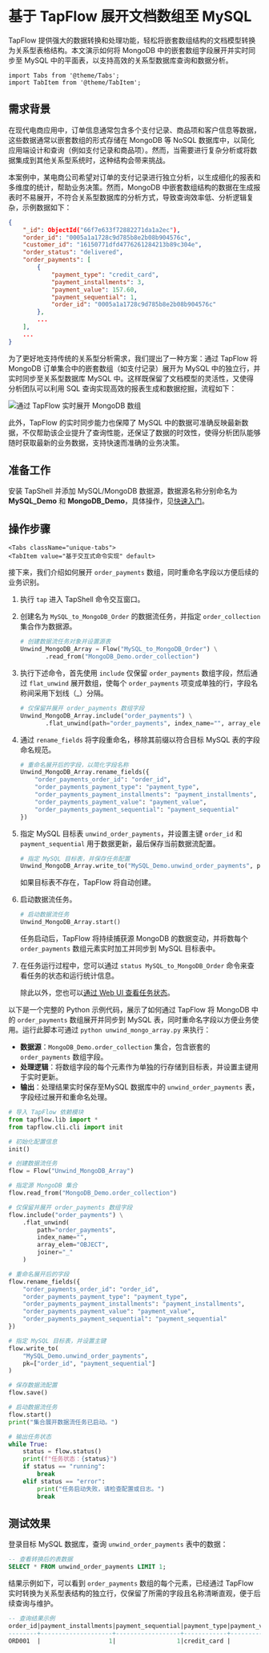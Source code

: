 # 基于 TapFlow 展开文档数组至 MySQL

TapFlow 提供强大的数据转换和处理功能，轻松将嵌套数组结构的文档模型转换为关系型表格结构。本文演示如何将 MongoDB 中的嵌套数组字段展开并实时同步至 MySQL 中的平面表，以支持高效的关系型数据库查询和数据分析。

```mdx-code-block
import Tabs from '@theme/Tabs';
import TabItem from '@theme/TabItem';
```


## 需求背景

在现代电商应用中，订单信息通常包含多个支付记录、商品项和客户信息等数据，这些数据通常以嵌套数组的形式存储在 MongoDB 等 NoSQL 数据库中，以简化应用端设计和查询（例如支付记录和商品项）。然而，当需要进行复杂分析或将数据集成到其他关系型系统时，这种结构会带来挑战。

本案例中，某电商公司希望对订单的支付记录进行独立分析，以生成细化的报表和多维度的统计，帮助业务决策。然而，MongoDB 中嵌套数组结构的数据在生成报表时不易展开，不符合关系型数据库的分析方式，导致查询效率低、分析逻辑复杂，示例数据如下：

```json
{
    "_id": ObjectId("66f7e633f72882271da1a2ec"),
    "order_id": "0005a1a1728c9d785b8e2b08b904576c",
    "customer_id": "16150771dfd4776261284213b89c304e",
    "order_status": "delivered",
    "order_payments": [
        {
            "payment_type": "credit_card",
            "payment_installments": 3,
            "payment_value": 157.60,
            "payment_sequential": 1,
            "order_id": "0005a1a1728c9d785b8e2b08b904576c"
        },
        ...
    ],
    ...
}
```

为了更好地支持传统的关系型分析需求，我们提出了一种方案：通过 TapFlow 将 MongoDB 订单集合中的嵌套数组（如支付记录）展开为 MySQL 中的独立行，并实时同步至关系型数据库 MySQL 中。这样既保留了文档模型的灵活性，又使得分析团队可以利用 SQL 查询实现高效的报表生成和数据挖掘，流程如下：

![通过 TapFlow 实时展开 MongoDB 数组](../../images/unwind_mongodb_array.png)

此外，TapFlow 的实时同步能力也保障了 MySQL 中的数据可准确反映最新数据，不仅帮助该企业提升了查询性能，还保证了数据的时效性，使得分析团队能够随时获取最新的业务数据，支持快速而准确的业务决策。

## 准备工作

安装 TapShell 并添加 MySQL/MongoDB 数据源，数据源名称分别命名为 **MySQL_Demo** 和 **MongoDB_Demo**，具体操作，见[快速入门](../quick-start.md)。

## 操作步骤

```mdx-code-block
<Tabs className="unique-tabs">
<TabItem value="基于交互式命令实现" default>
```

接下来，我们介绍如何展开 `order_payments` 数组，同时重命名字段以方便后续的业务识别。

1. 执行 `tap` 进入 TapShell 命令交互窗口。

2. 创建名为 `MySQL_to_MongoDB_Order` 的数据流任务，并指定 `order_collection` 集合作为数据源。

   ```python
   # 创建数据流任务对象并设置源表
   Unwind_MongoDB_Array = Flow("MySQL_to_MongoDB_Order") \
          .read_from("MongoDB_Demo.order_collection") 
   ```

3. 执行下述命令，首先使用 `include` 仅保留 `order_payments` 数组字段，然后通过 `flat_unwind` 展开数组，使每个 `order_payments` 项变成单独的行，字段名称间采用下划线（_）分隔。

   ```python
   # 仅保留并展开 order_payments 数组字段
   Unwind_MongoDB_Array.include("order_payments") \
          .flat_unwind(path="order_payments", index_name="", array_elem="OBJECT", joiner="_")
   ```

4. 通过 `rename_fields` 将字段重命名，移除其前缀以符合目标 MySQL 表的字段命名规范。

   ```python
   # 重命名展开后的字段，以简化字段名称
   Unwind_MongoDB_Array.rename_fields({
       "order_payments_order_id": "order_id",
       "order_payments_payment_type": "payment_type",
       "order_payments_payment_installments": "payment_installments",
       "order_payments_payment_value": "payment_value",
       "order_payments_payment_sequential": "payment_sequential"
   })
   ```

5. 指定 MySQL 目标表 `unwind_order_payments`，并设置主键 `order_id` 和 `payment_sequential` 用于数据更新，最后保存当前数据流配置。

   ```python
   # 指定 MySQL 目标表，并保存任务配置
   Unwind_MongoDB_Array.write_to("MySQL_Demo.unwind_order_payments", pk=["order_id", "payment_sequential"]).save()
   ```

   如果目标表不存在，TapFlow 将自动创建。

6. 启动数据流任务。

   ```python
   # 启动数据流任务
   Unwind_MongoDB_Array.start()
   ```

   任务启动后，TapFlow 将持续捕获源 MongoDB 的数据变动，并将数每个 `order_payments` 数组元素实时加工并同步到 MySQL 目标表中。

7. 在任务运行过程中，您可以通过 `status MySQL_to_MongoDB_Order` 命令来查看任务的状态和运行统计信息。

   除此以外，您也可以[通过 Web UI 查看任务状态](../../user-guide/data-development/monitor-task)。


</TabItem>

<TabItem value="基于 Python 编程实现">

以下是一个完整的 Python 示例代码，展示了如何通过 TapFlow 将 MongoDB 中的 `order_payments` 数组展开并同步到 MySQL 表，同时重命名字段以方便业务使用。运行此脚本可通过 `python unwind_mongo_array.py` 来执行：

- **数据源**：`MongoDB_Demo.order_collection` 集合，包含嵌套的 `order_payments` 数组字段。
- **处理逻辑**：将数组字段的每个元素作为单独的行存储到目标表，并设置主键用于实时更新。
- **输出**：处理结果实时保存至MySQL 数据库中的 `unwind_order_payments` 表，字段经过展开和重命名处理。

```python title="unwind_mongo_array.py"
# 导入 TapFlow 依赖模块
from tapflow.lib import *
from tapflow.cli.cli import init

# 初始化配置信息
init()

# 创建数据流任务
flow = Flow("Unwind_MongoDB_Array")

# 指定源 MongoDB 集合
flow.read_from("MongoDB_Demo.order_collection")

# 仅保留并展开 order_payments 数组字段
flow.include("order_payments") \
    .flat_unwind(
        path="order_payments", 
        index_name="", 
        array_elem="OBJECT", 
        joiner="_"
    )

# 重命名展开后的字段
flow.rename_fields({
    "order_payments_order_id": "order_id",
    "order_payments_payment_type": "payment_type",
    "order_payments_payment_installments": "payment_installments",
    "order_payments_payment_value": "payment_value",
    "order_payments_payment_sequential": "payment_sequential"
})

# 指定 MySQL 目标表，并设置主键
flow.write_to(
    "MySQL_Demo.unwind_order_payments", 
    pk=["order_id", "payment_sequential"]
)

# 保存数据流配置
flow.save()

# 启动数据流任务
flow.start()
print("集合展开数据流任务已启动。")

# 输出任务状态
while True:
    status = flow.status()
    print(f"任务状态：{status}")
    if status == "running":
        break
    elif status == "error":
        print("任务启动失败，请检查配置或日志。")
        break
```

</TabItem>
</Tabs>



## 测试效果

登录目标 MySQL 数据库，查询 `unwind_order_payments` 表中的数据：

```sql
-- 查看转换后的表数据
SELECT * FROM unwind_order_payments LIMIT 1;
```

结果示例如下，可以看到 `order_payments` 数组的每个元素，已经通过 TapFlow 实时转换为关系型表结构的独立行，仅保留了所需的字段且名称清晰直观，便于后续查询与维护。

```sql
-- 查询结果示例
order_id|payment_installments|payment_sequential|payment_type|payment_value|
--------+--------------------+------------------+------------+-------------+
ORD001  |                   1|                 1|credit_card |          150|
```

